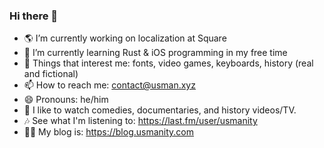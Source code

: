 ### Hi there 🌻

- 🌎 I’m currently working on localization at Square
- 🌱 I’m currently learning Rust & iOS programming in my free time
- 💬 Things that interest me: fonts, video games, keyboards, history (real and fictional)
- 📫 How to reach me: contact@usman.xyz
- 😄 Pronouns: he/him
- 🎥 I like to watch comedies, documentaries, and history videos/TV.
- 🎶 See what I'm listening to: https://last.fm/user/usmanity
- ✍🏽 My blog is: https://blog.usmanity.com

<!--
**usmanity/usmanity** is a ✨ _special_ ✨ repository because its `README.md` (this file) appears on your GitHub profile.

Here are some ideas to get you started:
- ⚡ Fun fact: 
-->
